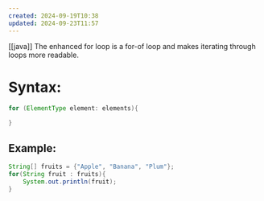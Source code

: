 ```yaml
---
created: 2024-09-19T10:38
updated: 2024-09-23T11:57
---
```

[[java]]
The enhanced for loop is a for-of loop and makes iterating through loops more readable.
# Syntax:
```java
for (ElementType element: elements){

}
```

## Example:
```java
String[] fruits = {"Apple", "Banana", "Plum"};
for(String fruit : fruits){
	System.out.println(fruit);
}
```